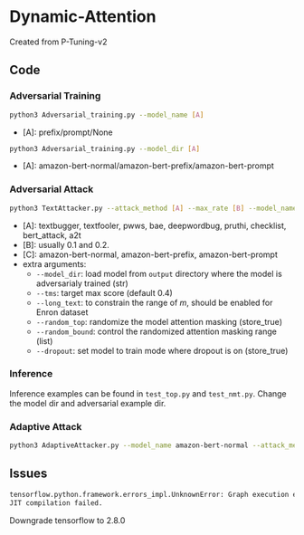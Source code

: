 
# Dynamic-Attention
Created from P-Tuning-v2

## Code

### Adversarial Training 
```bash
python3 Adversarial_training.py --model_name [A]
```
- \[A]: prefix/prompt/None

```bash
python3 Adversarial_training.py --model_dir [A]
```
- \[A]: amazon-bert-normal/amazon-bert-prefix/amazon-bert-prompt

### Adversarial Attack
```bash
python3 TextAttacker.py --attack_method [A] --max_rate [B] --model_name [C]
```
- \[A]: textbugger, textfooler, pwws, bae, deepwordbug, pruthi, checklist, bert\_attack, a2t
- \[B]: usually 0.1 and 0.2.
- \[C]: amazon-bert-normal, amazon-bert-prefix, amazon-bert-prompt
- extra arguments:
  - `--model_dir`: load model from `output` directory where the model is adversarialy trained (str)
  - `--tms`: target max score (default 0.4)
  - `--long_text`: to constrain the range of $m$, should be enabled for Enron dataset
  - `--random_top`: randomize the model attention masking (store_true)
  - `--random_bound`: control the randomized attention masking range (list)
  - `--dropout`: set model to train mode where dropout is on (store_true)

### Inference
Inference examples can be found in `test_top.py` and `test_nmt.py`.
Change the model dir and adversarial example dir.

### Adaptive Attack 
```bash
python3 AdaptiveAttacker.py --model_name amazon-bert-normal --attack_method textbugger --random_top --adaptive 2
```


## Issues
```bash
tensorflow.python.framework.errors_impl.UnknownError: Graph execution error:
JIT compilation failed.
```
Downgrade tensorflow to 2.8.0
